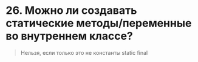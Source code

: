 # 26. Можно ли создавать статические методы/переменные во внутреннем классе?

> Нельзя, если только это не константы static final